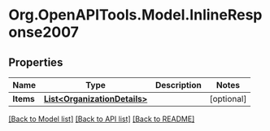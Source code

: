 # Org.OpenAPITools.Model.InlineResponse2007
## Properties

Name | Type | Description | Notes
------------ | ------------- | ------------- | -------------
**Items** | [**List&lt;OrganizationDetails&gt;**](OrganizationDetails.md) |  | [optional] 

[[Back to Model list]](../README.md#documentation-for-models) [[Back to API list]](../README.md#documentation-for-api-endpoints) [[Back to README]](../README.md)

